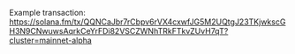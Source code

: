 Example transaction: https://solana.fm/tx/QQNCaJbr7rCbpv6rVX4cxwfJG5M2UQtgJ23TKjwkscGH3N9CNwuwsAqrkCeYrFDi82VSCZWNhTRkFTkvZUvH7qT?cluster=mainnet-alpha
